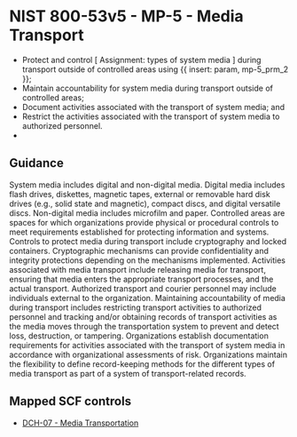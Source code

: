 # NIST 800-53v5 - MP-5 - Media Transport
- Protect and control \[ Assignment: types of system media \] during transport outside of controlled areas using {{ insert: param, mp-5_prm_2 }};
- Maintain accountability for system media during transport outside of controlled areas;
- Document activities associated with the transport of system media; and
- Restrict the activities associated with the transport of system media to authorized personnel.
-
## Guidance
System media includes digital and non-digital media. Digital media includes flash drives, diskettes, magnetic tapes, external or removable hard disk drives (e.g., solid state and magnetic), compact discs, and digital versatile discs. Non-digital media includes microfilm and paper. Controlled areas are spaces for which organizations provide physical or procedural controls to meet requirements established for protecting information and systems. Controls to protect media during transport include cryptography and locked containers. Cryptographic mechanisms can provide confidentiality and integrity protections depending on the mechanisms implemented. Activities associated with media transport include releasing media for transport, ensuring that media enters the appropriate transport processes, and the actual transport. Authorized transport and courier personnel may include individuals external to the organization. Maintaining accountability of media during transport includes restricting transport activities to authorized personnel and tracking and/or obtaining records of transport activities as the media moves through the transportation system to prevent and detect loss, destruction, or tampering. Organizations establish documentation requirements for activities associated with the transport of system media in accordance with organizational assessments of risk. Organizations maintain the flexibility to define record-keeping methods for the different types of media transport as part of a system of transport-related records.
## Mapped SCF controls
- [DCH-07 - Media Transportation](../scf/dch-07-mediatransportation.md)